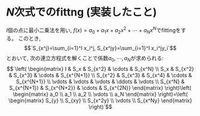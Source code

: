 # $`N`$次式でのfittng (実装したこと)
$`I`$個の点に最小二乗法を用い, $`f(x)=a_0+a_1x+a_2x^2+\cdots+a_Nx^N`$でfittingをする。
このとき, 
$$`S_{x^j}=\sum_{i=1}^I x_i^j, S_{x^jy}=\sum_{i=1}^I x_i^jy_i`$$
とおいて, 次の連立方程式を解くことで係数$`a_0, \cdots, a_N`$が求められる: 
$$`\left(
\begin{matrix} 
I & S_x & S_{x^2} & \cdots & S_{x^N} \\ 
S_x & S_{x^2} & S_{x^3} & \cdots & S_{x^{N+1}} \\
S_{x^2} & S_{x^3} & S_{x^4} & \cdots & S_{x^{N+1}} \\
\vdots & \vdots & \vdots & \ddots & \vdots \\
S_{x^N} & S_{x^{N+1}} & S_{x^{N+2}} & \cdots & S_{x^{2N}} 
\end{matrix} 
\right)\left(
\begin{matrix} 
a_0 \\ 
a_1 \\
a_2 \\
\vdots \\
a_N 
\end{matrix} 
\right)=\left(
\begin{matrix} 
S_{y} \\ 
S_{xy} \\
S_{x^2y} \\
\vdots \\
S_{x^Ny}
\end{matrix} 
\right)`$$